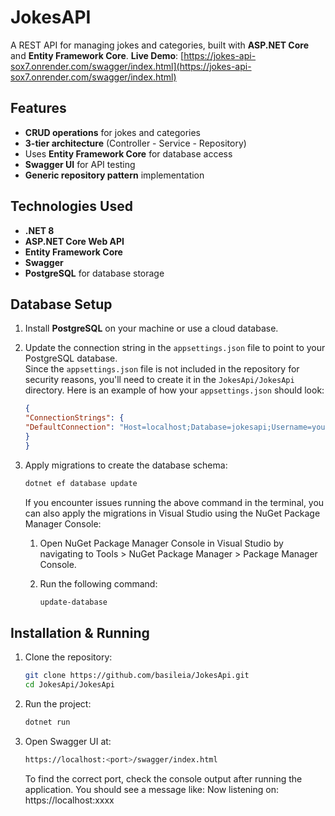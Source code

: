 # JokesAPI  
A REST API for managing jokes and categories, built with **ASP.NET Core** and **Entity Framework Core**.
**Live Demo**: [https://jokes-api-sox7.onrender.com/swagger/index.html](https://jokes-api-sox7.onrender.com/swagger/index.html)

## Features  
- **CRUD operations** for jokes and categories  
- **3-tier architecture** (Controller - Service - Repository)  
- Uses **Entity Framework Core** for database access  
- **Swagger UI** for API testing  
- **Generic repository pattern** implementation  

## Technologies Used  
- **.NET 8**  
- **ASP.NET Core Web API**  
- **Entity Framework Core**  
- **Swagger** 
- **PostgreSQL** for database storage 

## Database Setup  
1. Install **PostgreSQL** on your machine or use a cloud database.
   
2. Update the connection string in the `appsettings.json` file to point to your PostgreSQL database.  
   Since the `appsettings.json` file is not included in the repository for security reasons, you'll need to create it in the `JokesApi/JokesApi` directory.
   Here is an example of how your `appsettings.json` should look:
   
   ```json
   {
   "ConnectionStrings": {
   "DefaultConnection": "Host=localhost;Database=jokesapi;Username=yourusername;Password=yourpassword"
   }
   }
   ```
   
3. Apply migrations to create the database schema:
   ```bash 
   dotnet ef database update
   ```
   If you encounter issues running the above command in the terminal, you can also apply the migrations in Visual Studio using the NuGet Package Manager Console:
   
   1. Open NuGet Package Manager Console in Visual Studio by navigating to Tools > NuGet Package Manager > Package Manager Console.

   2. Run the following command:
      ```bash 
      update-database
      ```

## Installation & Running  
1. Clone the repository:
   ```bash 
   git clone https://github.com/basileia/JokesApi.git  
   cd JokesApi/JokesApi
   ```

2. Run the project:
   ```bash 
   dotnet run
   ```

3. Open Swagger UI at:
   ```bash 
   https://localhost:<port>/swagger/index.html
   ```
   To find the correct port, check the console output after running the application. You should see a message like: Now listening on: https://localhost:xxxx

